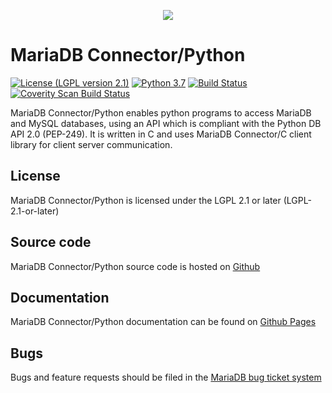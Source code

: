 <p align="center">
  <a href="http://mariadb.com/">
    <img src="https://mariadb.com/kb/static/images/logo-2018-black.png">
  </a>
</p>

# MariaDB Connector/Python

[![License (LGPL version 2.1)][licence-image]](LICENSE)
[![Python 3.7][python-image]][python-url]
[![Build Status](https://travis-ci.com/mariadb-corporation/mariadb-connector-python.svg?branch=1.1)](https://app.travis-ci.com/mariadb-corporation/mariadb-connector-python)
<a href="https://scan.coverity.com/projects/mariadb-connector-python">
  <img alt="Coverity Scan Build Status"
       src="https://scan.coverity.com/projects/21386/badge.svg"/>
</a>

MariaDB Connector/Python enables python programs to access MariaDB and MySQL databases, using an API
which is compliant with the Python DB API 2.0 (PEP-249). It is written in C and uses MariaDB Connector/C
client library for client server communication.

## License

MariaDB Connector/Python is licensed under the LGPL 2.1 or later (LGPL-2.1-or-later)

## Source code

MariaDB Connector/Python source code is hosted on [Github](https://github.com/mariadb-corporation/mariadb-connector-python)

## Documentation

MariaDB Connector/Python documentation can be found on [Github Pages](https://mariadb-corporation.github.io/mariadb-connector-python/)

## Bugs

Bugs and feature requests should be filed in the [MariaDB bug ticket system](https://jira.mariadb.org/)


[licence-image]:https://img.shields.io/badge/license-GNU%20LGPL%20version%202.1-green.svg?style=flat-square
[python-image]:https://img.shields.io/badge/python-3.7-blue.svg
[python-url]:https://www.python.org/downloads/release/python-370/

